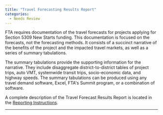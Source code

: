 ```yaml
---
title: "Travel Forecasting Results Report"
categories:
  - Needs Review
---
```


FTA requires documentation of the travel forecasts for projects applying for Section 5309 New Starts funding. This documentation is focused on the forecasts, not the forecasting methods. It consists of a succinct narrative of the benefits of the project and the impacted travel markets, as well as a series of summary tabulations.

The summary tabulations provide the supporting information for the narrative. They include disaggregate district-to-district tables of project trips, auto VMT, systemwide transit trips, socio-economic data, and highway speeds. The summary tabulations can be produced using any travel demand software, Excel, FTA's Summit program, or a combination of software.

A complete description of the Travel Forecast Results Report is located in the [Reporting Instructions](http://www.fta.dot.gov/documents/FY_16_NS_Reporting_Instructions_Final.doc).

------------------------------------------------------------------------

